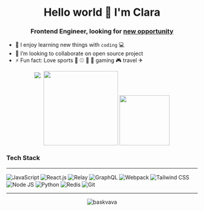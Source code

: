 <h1 align="center">Hello world 🙌 I'm Clara</h1>
<h3 align="center">Frontend Engineer, looking for <a href="https://www.linkedin.com/in/ying-hsuan-chen1/">new opportunity</a></h3>

<!--
**baskvava/baskvava** is a ✨ _special_ ✨ repository because its `README.md` (this file) appears on your GitHub profile.

Here are some ideas to get you started:
- 🔭 I’m currently looking for [new opportunity](https://www.linkedin.com/in/ying-hsuan-chen1/)
- 🆕 I’m looking for help with ...
- 💬 Ask me about ...
- 😄 Pronouns: she/her
- 📫 How to reach me: 
-->

- 🌱 I enjoy learning new things with ``` coding ``` 💻
- 👯 I’m looking to collaborate on open source project
- ⚡ Fun fact: Love sports 🏀 ⚾ 🎱 🏐 gaming 🎮 travel ✈

<div align="center">
  <picture align="center">
    <source
      align="center"
      srcset="https://github-readme-stats.vercel.app/api?username=baskvava&show_icons=true&theme=tokyonight"
      media="(prefers-color-scheme: dark)"
    />
    <source
      align="center"
      srcset="https://github-readme-stats.vercel.app/api?username=baskvava&show_icons=true"
      media="(prefers-color-scheme: light), (prefers-color-scheme: no-preference)"
    />
    <img align="center" src="https://github-readme-stats.vercel.app/api?username=tokyonight&show_icons=true" />
  </picture>
  
  <picture>
    <img />
  </picture>
  
  <picture align="center"  valign="bottom">
    <source
      align="center"
      valign="top"
      srcset="https://github-readme-stats.vercel.app/api/top-langs/?username=baskvava&show_icons=true&theme=tokyonight&layout=compact"
      media="(prefers-color-scheme: dark)"
      height=196
    />
    <source
      align="center"
      valign="top"
      srcset="https://github-readme-stats.vercel.app/api/top-langs/?username=baskvava&show_icons=true&layout=compact"
      media="(prefers-color-scheme: light), (prefers-color-scheme: no-preference)"
      height=196
    />
    <img align="center" valign="top" align="center" src="https://github-readme-stats.vercel.app/api?username=tokyonight&show_icons=true&layout=compact"  height=196 />
  </picture>

  <img src="https://www.vectorlogo.zone/logos/github/github-icon.svg" width=132  valign="bottom" />
 
</div>

### Tech Stack

<hr />
<div>
  <img align="center" title="JavaScript" src="https://www.vectorlogo.zone/logos/javascript/javascript-icon.svg" />
  <img align="center" title="React.js" src="https://www.vectorlogo.zone/logos/reactjs/reactjs-icon.svg" />
  <img align="center" title="Relay" src="https://www.vectorlogo.zone/logos/facebook_relay/facebook_relay-icon.svg" />
  <img align="center" title="GraphQL" src="https://www.vectorlogo.zone/logos/graphql/graphql-icon.svg" />
  <img align="center" title="Webpack" src="https://www.vectorlogo.zone/logos/js_webpack/js_webpack-icon.svg" />
  <img align="center" title="Tailwind CSS" src="https://www.vectorlogo.zone/logos/tailwindcss/tailwindcss-icon.svg" />
  <img align="center" title="Node JS" src="https://www.vectorlogo.zone/logos/nodejs/nodejs-icon.svg" />
  <img align="center" title="Python" src="https://www.vectorlogo.zone/logos/python/python-icon.svg" />
  <img align="center" title="Redis" src="https://www.vectorlogo.zone/logos/redis/redis-icon.svg" />
  <img align="center" title="Git" src="https://www.vectorlogo.zone/logos/git-scm/git-scm-icon.svg" />
</div>

<hr/>
<p></p>
<p></p>

<p align="center">
  <img src="https://komarev.com/ghpvc/?username=baskvava&label=PROFILE+VIEWS&color=brightgreen" alt="baskvava" />
</p>

